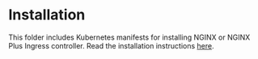# Installation

This folder includes Kubernetes manifests for installing NGINX or NGINX Plus Ingress controller. Read the installation instructions [here](../docs/installation.md).



